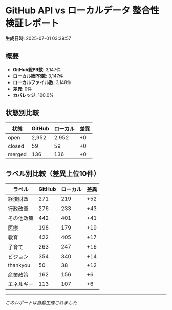 # GitHub API vs ローカルデータ 整合性検証レポート

**生成日時**: 2025-07-01 03:39:57

## 概要

- **GitHub総PR数**: 3,147件
- **ローカル総PR数**: 3,147件
- **ローカルファイル数**: 3,148件
- **差異**: 0件
- **カバレッジ**: 100.0%

## 状態別比較

| 状態 | GitHub | ローカル | 差異 |
|------|--------|----------|------|
| open | 2,952 | 2,952 | +0 |
| closed | 59 | 59 | +0 |
| merged | 136 | 136 | +0 |

## ラベル別比較（差異上位10件）

| ラベル | GitHub | ローカル | 差異 |
|--------|--------|----------|------|
| 経済財政 | 271 | 219 | +52 |
| 行政改革 | 276 | 233 | +43 |
| その他政策 | 442 | 401 | +41 |
| 医療 | 198 | 179 | +19 |
| 教育 | 422 | 405 | +17 |
| 子育て | 263 | 247 | +16 |
| ビジョン | 354 | 340 | +14 |
| thankyou | 50 | 38 | +12 |
| 産業政策 | 162 | 156 | +6 |
| エネルギー | 113 | 107 | +6 |

---
*このレポートは自動生成されました*